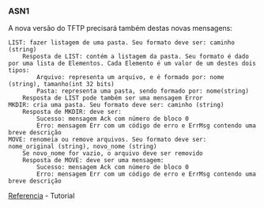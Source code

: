 ### ASN1

A nova versão do TFTP precisará também destas novas mensagens:

    LIST: fazer listagem de uma pasta. Seu formato deve ser: caminho (string)
        Resposta de LIST: contém a listagem da pasta. Seu formato é dado por uma lista de Elementos. Cada Elemento é um valor de um destes dois tipos:
            Arquivo: representa um arquivo, e é formado por: nome (string), tamanho(int 32 bits)
            Pasta: representa uma pasta, sendo formado por: nome(string)
        Resposta de LIST pode também ser uma mensagem Error
    MKDIR: cria uma pasta. Seu formato deve ser: caminho (string)
        Resposta de MKDIR: deve ser:
            Sucesso: mensagem Ack com número de bloco 0
            Erro: mensagem Err com um código de erro e ErrMsg contendo uma breve descrição
    MOVE: renomeia ou remove arquivos. Seu formato deve ser:  nome_original (string), novo_nome (string)
        Se novo_nome for vazio, o arquivo deve ser removido
        Resposta de MOVE: deve ser uma mensagem:
            Sucesso: mensagem Ack com número de bloco 0
            Erro: mensagem Err com um código de erro e ErrMsg contendo uma breve descrição


[Referencia](https://moodle.ifsc.edu.br/mod/page/view.php?id=715227&forceview=1) - Tutorial